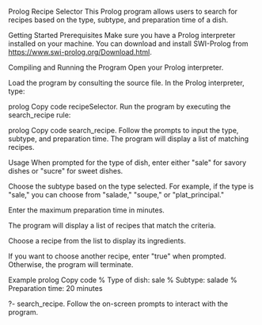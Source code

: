 Prolog Recipe Selector
This Prolog program allows users to search for recipes based on the type, subtype, and preparation time of a dish.

Getting Started
Prerequisites
Make sure you have a Prolog interpreter installed on your machine. You can download and install SWI-Prolog from https://www.swi-prolog.org/Download.html.

Compiling and Running the Program
Open your Prolog interpreter.

Load the program by consulting the source file. In the Prolog interpreter, type:

prolog
Copy code
recipeSelector. 
Run the program by executing the search_recipe rule:

prolog
Copy code
search_recipe.
Follow the prompts to input the type, subtype, and preparation time. The program will display a list of matching recipes.

Usage
When prompted for the type of dish, enter either "sale" for savory dishes or "sucre" for sweet dishes.

Choose the subtype based on the type selected. For example, if the type is "sale," you can choose from "salade," "soupe," or "plat_principal."

Enter the maximum preparation time in minutes.

The program will display a list of recipes that match the criteria.

Choose a recipe from the list to display its ingredients.

If you want to choose another recipe, enter "true" when prompted. Otherwise, the program will terminate.

Example
prolog
Copy code
% Type of dish: sale
% Subtype: salade
% Preparation time: 20 minutes

?- search_recipe.
Follow the on-screen prompts to interact with the program.
